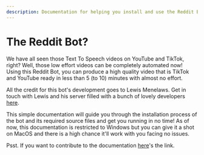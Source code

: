```yaml
---
description: Documentation for helping you install and use the Reddit Bot!
---
```


# The Reddit Bot?

We have all seen those Text To Speech videos on YouTube and TikTok, right? Well, those low effort videos can be completely automated now! Using this Reddit Bot, you can produce a high quality video that is TikTok and YouTube ready in less than 5 (to 10) minutes with almost no effort.

All the credit for this bot's development goes to Lewis Menelaws. Get in touch with Lewis and his server filled with a bunch of lovely developers [here](https://discord.gg/5uw4eCQf6Z).

This simple documentation will guide you through the installation process of the bot and its required source files and get you running in no time! As of now, this documentation is restricted to Windows but you can give it a shot on MacOS and there is a high chance it'll work with you facing no issues.

Psst. If you want to contribute to the documentation [here](https://github.com/LukaHietala/reddit-bot-docs)'s the link.
